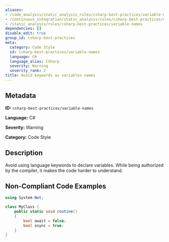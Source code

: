 ```yaml
---
aliases:
- /code_analysis/static_analysis_rules/csharp-best-practices/variable-names
- /continuous_integration/static_analysis/rules/csharp-best-practices/variable-names
- /static_analysis/rules/csharp-best-practices/variable-names
dependencies: []
disable_edit: true
group_id: csharp-best-practices
meta:
  category: Code Style
  id: csharp-best-practices/variable-names
  language: C#
  language_alias: CSharp
  severity: Warning
  severity_rank: 2
title: Avoid keywords as variables names
---
```

<!--  SOURCED FROM https://github.com/DataDog/datadog-static-analyzer-rule-docs -->


## Metadata
**ID:** `csharp-best-practices/variable-names`

**Language:** C#

**Severity:** Warning

**Category:** Code Style

## Description
Avoid using language keywords to declare variables. While being authorized by the compiler, it makes the code harder to understand.

## Non-Compliant Code Examples
```csharp
using System.Net;

class MyClass {
    public static void routine()
    {
        bool await = false;
        bool async = true;
    }
}

```
